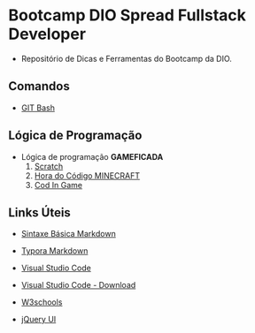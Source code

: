 # Bootcamp DIO Spread Fullstack Developer
- Repositório de Dicas e Ferramentas do Bootcamp da DIO.

## Comandos
- [GIT Bash](https://github.com/jrvcode/DIO-Bootcamp-Spread-Fullstack-Developer/blob/main/comandos/Git%20Bash.md)

## Lógica de Programação
- Lógica de programação **GAMEFICADA**
    1. [Scratch](https://scratch.mit.edu/)
    2. [Hora do Código MINECRAFT](https://studio.code.org/s/mc/lessons/1/levels/1)
    3. [Cod In Game](https://www.codingame.com/)

## Links Úteis
* [Sintaxe Básica Markdown](https://www.markdownguide.org/basic-syntax/)

* [Typora Markdown](https://typora.io/)

* [Visual Studio Code](https://visualstudio.microsoft.com/pt-br/)

* [Visual Studio Code - Download](https://code.visualstudio.com/)
* [W3schools](https://www.w3schools.com/)
* [jQuery UI](https://jqueryui.com/)
